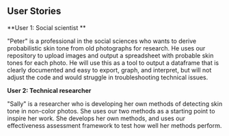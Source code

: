 ## User Stories

**User 1: Social scientist **

"Peter" is a professional in the social sciences who wants to derive probabilistic skin tone from old photographs for research. He uses our repository to upload images and output a spreadsheet with probable skin tones for each photo. He will use this as a tool to output a dataframe that is clearly documented and easy to export, graph, and interpret, but will not adjust the code and would struggle in troubleshooting technical issues.

**User 2: Technical researcher**

"Sally" is a researcher who is developing her own methods of detecting skin tone in non-color photos. She uses our two methods as a starting point to inspire her work. She develops her own methods, and uses our effectiveness assessment framework to test how well her methods perform.
